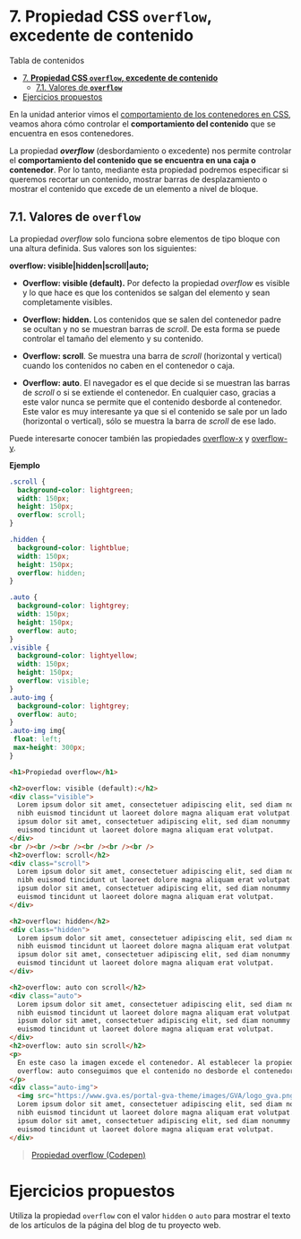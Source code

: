 # 7. **Propiedad CSS `overflow`, excedente de contenido**

Tabla de contenidos
- [7. **Propiedad CSS `overflow`, excedente de contenido**](#7-propiedad-css-overflow-excedente-de-contenido)
  - [7.1. Valores de **`overflow`**](#71-valores-de-overflow)
- [Ejercicios propuestos](#ejercicios-propuestos)


En la unidad anterior vimos el [comportamiento de los contenedores en CSS](https://github.com/Sergio-Rey-Personal/DIW/blob/master/UD04_CSS3_Avanzado_y_Preprocesadores_CSS3/UD04_06_TransformacionesCSS.md), veamos ahora cómo controlar el **comportamiento del contenido** que se encuentra en esos contenedores.

La propiedad ***overflow*** (desbordamiento o excedente) nos permite controlar el **comportamiento del contenido que se encuentra en una caja o contenedor**. Por lo tanto, mediante esta propiedad podremos especificar si queremos recortar un contenido, mostrar barras de desplazamiento o mostrar el contenido que excede de un elemento a nivel de bloque.

## 7.1. Valores de **`overflow`**

La propiedad *overflow* solo funciona sobre elementos de tipo bloque con una altura definida. Sus valores son los siguientes:

**overflow: visible|hidden|scroll|auto;**

-   **Overflow: visible (default).** Por defecto la propiedad *overflow* es visible y lo que hace es que los contenidos se salgan del elemento y sean completamente visibles.

-   **Overflow: hidden.** Los contenidos que se salen del contenedor padre se ocultan y no se muestran barras de *scroll*. De esta forma se puede controlar el tamaño del elemento y su contenido.

-   **Overflow: scroll**. Se muestra una barra de *scroll* (horizontal y vertical) cuando los contenidos no caben en el contenedor o caja.

-   **Overflow: auto**. El navegador es el que decide si se muestran las barras de *scroll* o si se extiende el contenedor. En cualquier caso, gracias a este valor nunca se permite que el contenido desborde al contenedor. Este valor es muy interesante ya que si el contenido se sale por un lado (horizontal o vertical), sólo se muestra la barra de *scroll* de ese lado.

Puede interesarte conocer también las propiedades [overflow-x](https://developer.mozilla.org/es/docs/Web/CSS/overflow-x) y [overflow-y](https://developer.mozilla.org/en-US/docs/Web/CSS/overflow-y).

**Ejemplo**

```css
.scroll {
  background-color: lightgreen;
  width: 150px;
  height: 150px;
  overflow: scroll;
}

.hidden {
  background-color: lightblue;
  width: 150px;
  height: 150px;
  overflow: hidden;
}

.auto {
  background-color: lightgrey;
  width: 150px;
  height: 150px;
  overflow: auto;
}
.visible {
  background-color: lightyellow;
  width: 150px;
  height: 150px;
  overflow: visible;
}
.auto-img {
  background-color: lightgrey;
  overflow: auto;
}
.auto-img img{
 float: left;
 max-height: 300px;
}
```

```html
<h1>Propiedad overflow</h1>

<h2>overflow: visible (default):</h2>
<div class="visible">
  Lorem ipsum dolor sit amet, consectetuer adipiscing elit, sed diam nonummy
  nibh euismod tincidunt ut laoreet dolore magna aliquam erat volutpat. Lorem
  ipsum dolor sit amet, consectetuer adipiscing elit, sed diam nonummy nibh
  euismod tincidunt ut laoreet dolore magna aliquam erat volutpat.
</div>
<br /><br /><br /><br /><br /><br />
<h2>overflow: scroll</h2>
<div class="scroll">
  Lorem ipsum dolor sit amet, consectetuer adipiscing elit, sed diam nonummy
  nibh euismod tincidunt ut laoreet dolore magna aliquam erat volutpat. Lorem
  ipsum dolor sit amet, consectetuer adipiscing elit, sed diam nonummy nibh
  euismod tincidunt ut laoreet dolore magna aliquam erat volutpat.
</div>

<h2>overflow: hidden</h2>
<div class="hidden">
  Lorem ipsum dolor sit amet, consectetuer adipiscing elit, sed diam nonummy
  nibh euismod tincidunt ut laoreet dolore magna aliquam erat volutpat. Lorem
  ipsum dolor sit amet, consectetuer adipiscing elit, sed diam nonummy nibh
  euismod tincidunt ut laoreet dolore magna aliquam erat volutpat.
</div>

<h2>overflow: auto con scroll</h2>
<div class="auto">
  Lorem ipsum dolor sit amet, consectetuer adipiscing elit, sed diam nonummy
  nibh euismod tincidunt ut laoreet dolore magna aliquam erat volutpat. Lorem
  ipsum dolor sit amet, consectetuer adipiscing elit, sed diam nonummy nibh
  euismod tincidunt ut laoreet dolore magna aliquam erat volutpat.
</div>
<h2>overflow: auto sin scroll</h2>
<p>
  En este caso la imagen excede el contenedor. Al establecer la propiedad
  overflow: auto conseguimos que el contenido no desborde el contenedor.
</p>
<div class="auto-img">
  <img src="https://www.gva.es/portal-gva-theme/images/GVA/logo_gva.png" alt="logo"/>
  Lorem ipsum dolor sit amet, consectetuer adipiscing elit, sed diam nonummy
  nibh euismod tincidunt ut laoreet dolore magna aliquam erat volutpat. Lorem
  ipsum dolor sit amet, consectetuer adipiscing elit, sed diam nonummy nibh
  euismod tincidunt ut laoreet dolore magna aliquam erat volutpat.
</div>
```

> [Propiedad overflow (Codepen)](https://codepen.io/sergio-rey-personal/pen/pogwxxx)

# Ejercicios propuestos

Utiliza la propiedad `overflow` con el valor `hidden` o `auto` para mostrar el texto de los artículos de la página del blog de tu proyecto web.